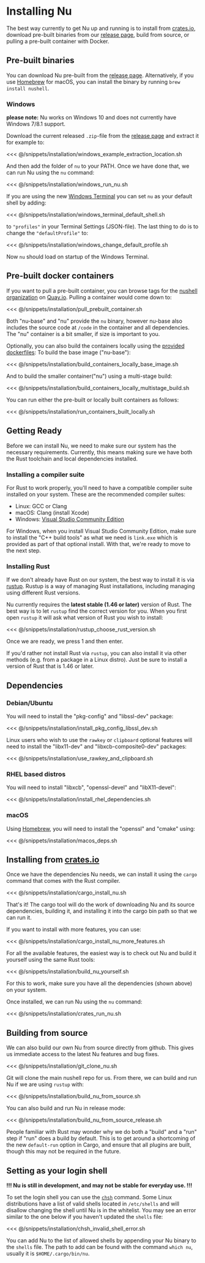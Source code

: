 # Installing Nu

The best way currently to get Nu up and running is to install from [crates.io](https://crates.io), download pre-built binaries from our [release page](https://github.com/nushell/nushell/releases), build from source, or pulling a pre-built container with Docker.

## Pre-built binaries

You can download Nu pre-built from the [release page](https://github.com/nushell/nushell/releases). Alternatively, if you use [Homebrew](https://brew.sh/) for macOS, you can install the binary by running `brew install nushell`.

### Windows

**please note:** Nu works on Windows 10 and does not currently have Windows 7/8.1 support.

Download the current released `.zip`-file from the [release page](https://github.com/nushell/nushell/releases) and extract it for example to:

<<< @/snippets/installation/windows_example_extraction_location.sh

And then add the folder of `nu` to your PATH. Once we have done that, we can run Nu using the `nu` command:

<<< @/snippets/installation/windows_run_nu.sh

If you are using the new [Windows Terminal](https://github.com/microsoft/terminal) you can set `nu` as your default shell by adding:

<<< @/snippets/installation/windows_terminal_default_shell.sh

to  `"profiles"` in your Terminal Settings (JSON-file). The last thing to do is to change the `"defaultProfile"` to:

<<< @/snippets/installation/windows_change_default_profile.sh

Now `nu` should load on startup of the Windows Terminal.

## Pre-built docker containers

If you want to pull a pre-built container, you can browse tags for the [nushell organization](https://quay.io/organization/nushell)
on [Quay.io](https://quay.io/). Pulling a container would come down to:

<<< @/snippets/installation/pull_prebuilt_container.sh

Both "nu-base" and "nu" provide the `nu` binary, however nu-base also includes the source code at `/code`
in the container and all dependencies. The "nu" container is a bit smaller, if size is important to you.


Optionally, you can also build the containers locally using the [provided dockerfiles](https://github.com/nushell/nushell/tree/master/docker):
To build the base image ("nu-base"):

<<< @/snippets/installation/build_containers_locally_base_image.sh

And to build the smaller container("nu") using a multi-stage build:

<<< @/snippets/installation/build_containers_locally_multistage_build.sh

You can run either the pre-built or locally built containers as follows:

<<< @/snippets/installation/run_containers_built_locally.sh

## Getting Ready

Before we can install Nu, we need to make sure our system has the necessary requirements. Currently, this means making sure we have both the Rust toolchain and local dependencies installed.

### Installing a compiler suite

For Rust to work properly, you'll need to have a compatible compiler suite installed on your system. These are the recommended compiler suites:

* Linux: GCC or Clang
* macOS: Clang (install Xcode)
* Windows: [Visual Studio Community Edition](https://visualstudio.microsoft.com/vs/community/)

For Windows, when you install Visual Studio Community Edition, make sure to install the "C++ build tools" as what we need is `link.exe` which is provided as part of that optional install.  With that, we're ready to move to the next step.

### Installing Rust

If we don't already have Rust on our system, the best way to install it is via [rustup](https://rustup.rs/). Rustup is a way of managing Rust installations, including managing using different Rust versions. 

Nu currently requires the **latest stable (1.46 or later)** version of Rust. The best way is to let `rustup` find the correct version for you. When you first open `rustup` it will ask what version of Rust you wish to install:

<<< @/snippets/installation/rustup_choose_rust_version.sh

Once we are ready, we press 1 and then enter.

If you'd rather not install Rust via `rustup`, you can also install it via other methods (e.g. from a package in a Linux distro). Just be sure to install a version of Rust that is 1.46 or later.

## Dependencies

### Debian/Ubuntu

You will need to install the "pkg-config" and "libssl-dev" package:

<<< @/snippets/installation/install_pkg_config_libssl_dev.sh

Linux users who wish to use the `rawkey` or `clipboard` optional features will need to install the "libx11-dev" and "libxcb-composite0-dev" packages:

<<< @/snippets/installation/use_rawkey_and_clipboard.sh

### RHEL based distros

You will need to install "libxcb", "openssl-devel" and "libX11-devel":

<<< @/snippets/installation/install_rhel_dependencies.sh

### macOS

Using [Homebrew](https://brew.sh/), you will need to install the "openssl" and "cmake" using: 

<<< @/snippets/installation/macos_deps.sh

## Installing from [crates.io](https://crates.io)

Once we have the dependencies Nu needs, we can install it using the `cargo` command that comes with the Rust compiler.

<<< @/snippets/installation/cargo_install_nu.sh

That's it!  The cargo tool will do the work of downloading Nu and its source dependencies, building it, and installing it into the cargo bin path so that we can run it.

If you want to install with more features, you can use:

<<< @/snippets/installation/cargo_install_nu_more_features.sh

For all the available features, the easiest way is to check out Nu and build it yourself using the same Rust tools:

<<< @/snippets/installation/build_nu_yourself.sh

For this to work, make sure you have all the dependencies (shown above) on your system.

Once installed, we can run Nu using the `nu` command:

<<< @/snippets/installation/crates_run_nu.sh

## Building from source

We can also build our own Nu from source directly from github. This gives us immediate access to the latest Nu features and bug fixes.

<<< @/snippets/installation/git_clone_nu.sh

Git will clone the main nushell repo for us. From there, we can build and run Nu if we are using `rustup` with:

<<< @/snippets/installation/build_nu_from_source.sh

You can also build and run Nu in release mode:

<<< @/snippets/installation/build_nu_from_source_release.sh

People familiar with Rust may wonder why we do both a "build" and a "run" step if "run" does a build by default. This is to get around a shortcoming of the new `default-run` option in Cargo, and ensure that all plugins are built, though this may not be required in the future.

## Setting as your login shell

**!!! Nu is still in development, and may not be stable for everyday use. !!!**

To set the login shell you can use the [`chsh`](https://linux.die.net/man/1/chsh) command.
Some Linux distributions have a list of valid shells located in `/etc/shells` and will disallow changing the shell until Nu is in the whitelist. You may see an error similar to the one below if you haven't updated the `shells` file:

<<< @/snippets/installation/chsh_invalid_shell_error.sh

You can add Nu to the list of allowed shells by appending your Nu binary to the `shells` file.
The path to add can be found with the command `which nu`, usually it is `$HOME/.cargo/bin/nu`.
